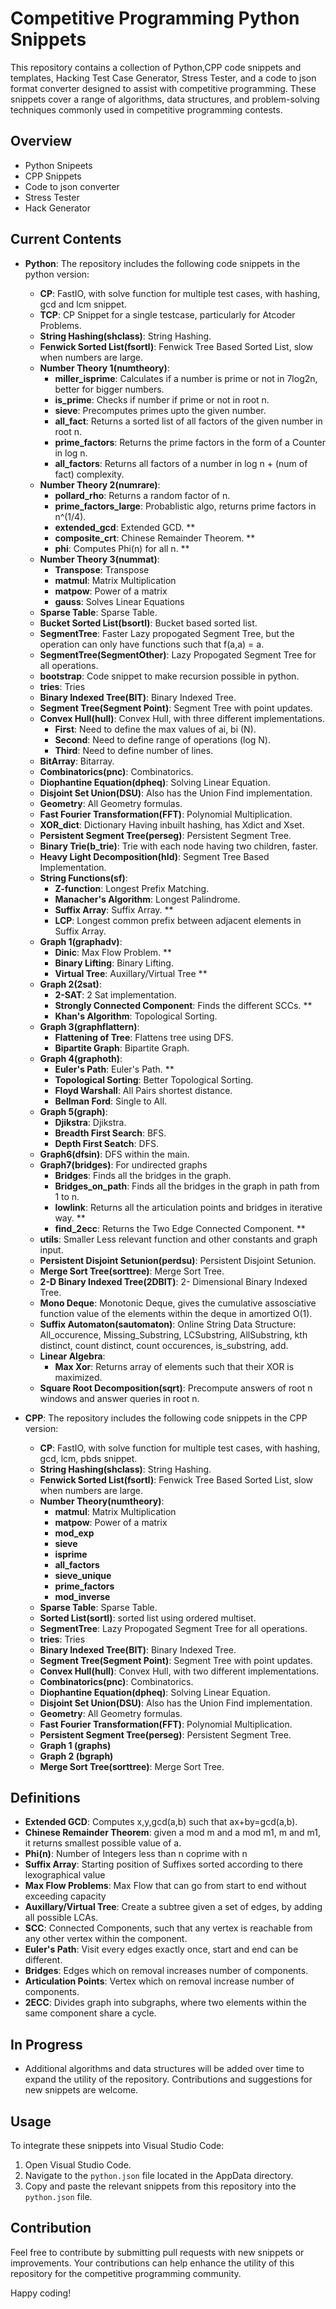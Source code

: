 # Competitive Programming Python Snippets

This repository contains a collection of Python,CPP code snippets and templates, Hacking Test Case Generator, Stress Tester, and a code to json format converter designed to assist with competitive programming. These snippets cover a range of algorithms, data structures, and problem-solving techniques commonly used in competitive programming contests.

## Overview

- Python Snipeets
- CPP Snippets
- Code to json converter
- Stress Tester
- Hack Generator

## Current Contents

- **Python**:
    The repository includes the following code snippets in the python version:

    - **CP**: FastIO, with solve function for multiple test cases, with hashing, gcd and lcm snippet.
    - **TCP**: CP Snippet for a single testcase, particularly for Atcoder Problems.
    - **String Hashing(shclass)**: String Hashing.
    - **Fenwick Sorted List(fsortl)**: Fenwick Tree Based Sorted List, slow when numbers are large.
    - **Number Theory 1(numtheory)**: 
        - **miller_isprime**: Calculates if a number is prime or not in 7log2n, better for bigger numbers.
        - **is_prime**: Checks if number if prime or not in root n.
        - **sieve**: Precomputes primes upto the given number.
        - **all_fact**: Returns a sorted list of all factors of the given number in root n.
        - **prime_factors**: Returns the prime factors in the form of a Counter in log n.
        - **all_factors**: Returns all factors of a number in log n + (num of fact) complexity.
    - **Number Theory 2(numrare)**:
        - **pollard_rho**: Returns a random factor of n.
        - **prime_factors_large**: Probablistic algo, returns prime factors in n^(1/4).
        - **extended_gcd**: Extended GCD. **
        - **composite_crt**: Chinese Remainder Theorem. **
        - **phi**: Computes Phi(n) for all n. **
    - **Number Theory 3(nummat)**:
        - **Transpose**: Transpose
        - **matmul**: Matrix Multiplication
        - **matpow**: Power of a matrix
        - **gauss**: Solves Linear Equations
    - **Sparse Table**: Sparse Table.
    - **Bucket Sorted List(bsortl)**: Bucket based sorted list.
    - **SegmentTree**: Faster Lazy propogated Segment Tree, but the operation can only have functions such that f(a,a) = a.
    - **SegmentTree(SegmentOther)**: Lazy Propogated Segment Tree for all operations.
    - **bootstrap**: Code snippet to make recursion possible in python.
    - **tries**: Tries
    - **Binary Indexed Tree(BIT)**: Binary Indexed Tree.
    - **Segment Tree(Segment Point)**: Segment Tree with point updates.
    - **Convex Hull(hull)**: Convex Hull, with three different implementations.
        - **First**: Need to define the max values of ai, bi (N).
        - **Second**: Need to define range of operations (log N).
        - **Third**: Need to define number of lines.
    - **BitArray**: Bitarray.
    - **Combinatorics(pnc)**: Combinatorics.
    - **Diophantine Equation(dpheq)**: Solving Linear Equation.
    - **Disjoint Set Union(DSU)**: Also has the Union Find implementation.
    - **Geometry**: All Geometry formulas.
    - **Fast Fourier Transformation(FFT)**: Polynomial Multiplication.
    - **XOR_dict**: Dictionary Having inbuilt hashing, has Xdict and Xset.
    - **Persistent Segment Tree(perseg)**: Persistent Segment Tree.
    - **Binary Trie(b_trie)**: Trie with each node having two children, faster.
    - **Heavy Light Decomposition(hld)**: Segment Tree Based Implementation.
    - **String Functions(sf)**:
        - **Z-function**: Longest Prefix Matching.
        - **Manacher's Algorithm**: Longest Palindrome.
        - **Suffix Array**: Suffix Array. **
        - **LCP**: Longest common prefix between adjacent elements in Suffix Array.
    - **Graph 1(graphadv)**:
        - **Dinic**: Max Flow Problem. **
        - **Binary Lifting**: Binary Lifting.
        - **Virtual Tree**: Auxillary/Virtual Tree **
    - **Graph 2(2sat)**:
        - **2-SAT**: 2 Sat implementation.
        - **Strongly Connected Component**: Finds the different SCCs. **
        - **Khan's Algorithm**: Topological Sorting.
    - **Graph 3(graphflattern)**:
        - **Flattening of Tree**: Flattens tree using DFS.
        - **Bipartite Graph**: Bipartite Graph.
    - **Graph 4(graphoth)**:
        - **Euler's Path**: Euler's Path. **
        - **Topological Sorting**: Better Topological Sorting.
        - **Floyd Warshall**: All Pairs shortest distance.
        - **Bellman Ford**: Single to All.
    - **Graph 5(graph)**:
        - **Djikstra**: Djikstra.
        - **Breadth First Search**: BFS.
        - **Depth First Seatch**: DFS.
    - **Graph6(dfsin)**: DFS within the main.
    - **Graph7(bridges)**: For undirected graphs
        - **Bridges**: Finds all the bridges in the graph.
        - **Bridges_on_path**: Finds all the bridges in the graph in path from 1 to n.
        - **lowlink**: Returns all the articulation points and bridges in iterative way. **
        - **find_2ecc**: Returns the Two Edge Connected Component. **
    - **utils**: Smaller Less relevant function and other constants and graph input.
    - **Persistent Disjoint Setunion(perdsu)**: Persistent Disjoint Setunion.
    - **Merge Sort Tree(sorttree)**: Merge Sort Tree.
    - **2-D Binary Indexed Tree(2DBIT)**: 2- Dimensional Binary Indexed Tree.
    - **Mono Deque**: Monotonic Deque, gives the cumulative assosciative function value of the elements within the deque in amortized O(1).
    - **Suffix Automaton(sautomaton)**: Online String Data Structure: All_occurence, Missing_Substring, LCSubstring, AllSubstring, kth distinct, count distinct, count occurences, is_substring, add.
    - **Linear Algebra**:
        - **Max Xor**: Returns array of elements such that their XOR is maximized.
    - **Square Root Decomposition(sqrt)**: Precompute answers of root n windows and answer queries in root n.

- **CPP**:
    The repository includes the following code snippets in the CPP version:

    - **CP**: FastIO, with solve function for multiple test cases, with hashing, gcd, lcm, pbds snippet.
    - **String Hashing(shclass)**: String Hashing.
    - **Fenwick Sorted List(fsortl)**: Fenwick Tree Based Sorted List, slow when numbers are large.
    - **Number Theory(numtheory)**: 
        - **matmul**: Matrix Multiplication
        - **matpow**: Power of a matrix
        - **mod_exp**
        - **sieve**
        - **isprime**
        - **all_factors**
        - **sieve_unique**
        - **prime_factors**
        - **mod_inverse**
    - **Sparse Table**: Sparse Table.
    - **Sorted List(sortl)**: sorted list using ordered multiset.
    - **SegmentTree**: Lazy Propogated Segment Tree for all operations.
    - **tries**: Tries
    - **Binary Indexed Tree(BIT)**: Binary Indexed Tree.
    - **Segment Tree(Segment Point)**: Segment Tree with point updates.
    - **Convex Hull(hull)**: Convex Hull, with two different implementations.
    - **Combinatorics(pnc)**: Combinatorics.
    - **Diophantine Equation(dpheq)**: Solving Linear Equation.
    - **Disjoint Set Union(DSU)**: Also has the Union Find implementation.
    - **Geometry**: All Geometry formulas.
    - **Fast Fourier Transformation(FFT)**: Polynomial Multiplication.
    - **Persistent Segment Tree(perseg)**: Persistent Segment Tree.
    - **Graph 1 (graphs)**
    - **Graph 2 (bgraph)**
    - **Merge Sort Tree(sorttree)**: Merge Sort Tree.

## Definitions
- **Extended GCD**: Computes x,y,gcd(a,b) such that ax+by=gcd(a,b).
- **Chinese Remainder Theorem**: given a mod m and a mod m1, m and m1, it returns smallest possible value of a.
- **Phi(n)**: Number of Integers less than n coprime with n
- **Suffix Array**: Starting position of Suffixes sorted according to there lexographical value
- **Max Flow Problems**: Max Flow that can go from start to end without exceeding capacity
- **Auxillary/Virtual Tree**: Create a subtree given a set of edges, by adding all possible LCAs.
- **SCC**: Connected Components, such that any vertex is reachable from any other vertex within the component.
- **Euler's Path**: Visit every edges exactly once, start and end can be different.
- **Bridges**: Edges which on removal increases number of components.
- **Articulation Points**: Vertex which on removal increase number of components.
- **2ECC**: Divides graph into subgraphs, where two elements within the same component share a cycle.

## In Progress

- Additional algorithms and data structures will be added over time to expand the utility of the repository. Contributions and suggestions for new snippets are welcome.

## Usage

To integrate these snippets into Visual Studio Code:

1. Open Visual Studio Code.
2. Navigate to the `python.json` file located in the AppData directory.
3. Copy and paste the relevant snippets from this repository into the `python.json` file.

## Contribution

Feel free to contribute by submitting pull requests with new snippets or improvements. Your contributions can help enhance the utility of this repository for the competitive programming community.

Happy coding!
